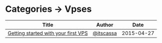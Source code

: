 
# Categories -> Vpses
| Title | Author | Date |
| ----- | ------ | ---- |
| [Getting started with your first VPS](1-getting-started-with-your-first-server.md) | [@itscassa](http://github.com/itscassa)   | 2015-04-27 | 
